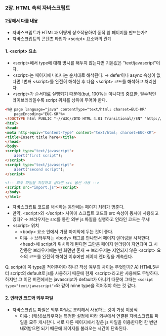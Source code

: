 ### 2장. HTML 속의 자바스크립트
#### 2장에서 다룰 내용
* 자바스크립트가 HTML과 어떻게 상호작용하여 동적 웹 페이지를 만드는가?
* 자바스크립트의 콘텐츠 타입과 \<script\> 요소와의 관계

#### 1. \<script\> 요소
* \<script\>에서 type에 대해 명시를 해두지 않는다면 기본값은 "text/javascript"이다. 
* \<script\>는 페이지에 나타나는 순서대로 해석된다.
	→ defer이나 async 속성이 없다면 1번째 \<script\>를 완전히 해석한 후 다음 \<script\> 코드를 해석하고 처리한다.
* \<script\>가 순서대로 실행되기 때문에(but, 100%는 아니다!!) 중요한, 필수적인 라이브러리일수록 script 위치를 상위에 두어야 한다.
```html
<%@ page language="java" contentType="text/html; charset=EUC-KR"
    pageEncoding="EUC-KR"%>
<!DOCTYPE html PUBLIC "-//W3C//DTD HTML 4.01 Transitional//EN" "http://www.w3.org/TR/html4/loose.dtd">
<html>
<head>
<meta http-equiv="Content-Type" content="text/html; charset=EUC-KR">
<title>Insert title here</title>
</head>
<body>
<script type="text/javascript">
	alert("first script");
</script>
<script type="text/javascript">
	alert("second script");
</script>

<!-- 외부 파일을 지정하고 싶다면 src 옵션 사용 -->
<script src="import.js"></script>
</body>
</html>
```
* 자바스크립트 코드를 해석하는 동안에는 페이지 처리가 멈춘다.
* 만약, \<script\>와 <\/script\> 사이에 스크립트 코드와 src 속성이 동시에 사용되고 있다?
	→ 브라우저는 src를 통한 외부 js 파일을 실행하고 인라인 코드는 무시!
* \<script\> 위치
	* \<body\> 요소 안에서 가장 마지막에 두는 것이 좋다.
	* 이유 
		→ 브라우저는 \<body\> 태그를 만나면서 페이지 렌더링을 시작한다. \<head\>에 script가 위치하게 된다면 그만큼 페이지 렌더링이 지연되며 그 시간동안 브라우저에는 빈 화면만 존재
		→ 브라우저는 지연되지 않은 \<script\> 요소의 코드를 완전히 해석한 이후에만 페이지 렌더링을 계속한다.
	
Q. script에 꼭 type을 적어주어야 하나? 작성 여부의 차이는 무엇인가?
A) HTML5부터 script의 default로 js를 사용하기 때문에 현재 \<script\>라고만 사용해도 무방하다. 하지만 그 이전 버전에서는 javascript가 default가 아니기 때문에 그때는 ```<script type="text/javascript">```와 같이 mine type을 적어줘야 하는 것 같다.

#### 2. 인라인 코드와 외부 파일
* 자바스크립트 파일은 외부 파일로 분리해서 사용하는 것이 가장 이상적
	* 이유 : (캐싱)브라우저는 특정한 설정에 따라 외부에서 연결된 자바스크립트 파일을 모두 캐시한다. 서로 다른 페이지에서 같은 js 파일을 이용한다면 한 번만 내려받으면 되기 때문에 페이지를 불러오는 시간이 단축된다.
